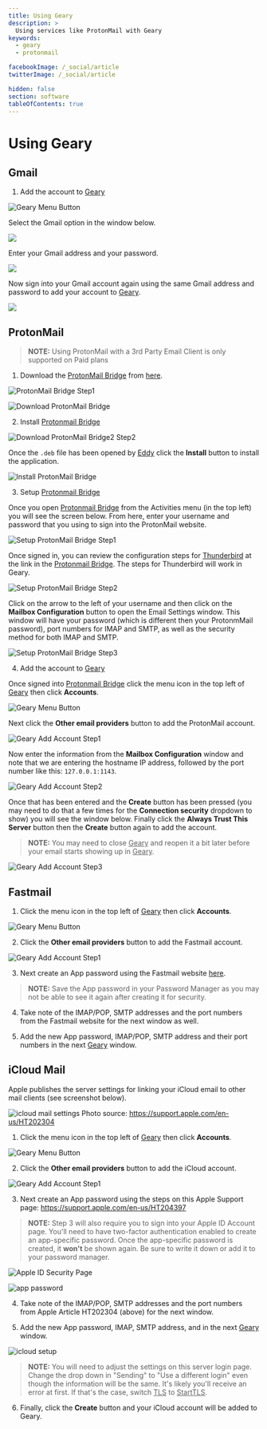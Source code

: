 ```yaml
---
title: Using Geary
description: >
  Using services like ProtonMail with Geary
keywords:
  - geary
  - protonmail

facebookImage: /_social/article
twitterImage: /_social/article

hidden: false
section: software
tableOfContents: true
---
```


# Using Geary

## Gmail

1. Add the account to <u>Geary</u>

![Geary Menu Button](/images/using-email/geary-menu-button.png)

Select the Gmail option in the window below.

![](/images/using-email/geary-add-gmail1.png)

Enter your Gmail address and your password.

![](/images/using-email/geary-add-gmail2.png)

Now sign into your Gmail account again using the same Gmail address and password to add your account to <u>Geary</u>.

![](/images/using-email/geary-add-gmail3.png)

## ProtonMail

> **NOTE:** Using ProtonMail with a 3rd Party Email Client is only supported on Paid plans

1. Download the <u>ProtonMail Bridge</u> from [here](https://protonmail.com/bridge/).

![ProtonMail Bridge Step1](/images/using-email/protonmail-bridge-step1.png)

![Download ProtonMail Bridge](/images/using-email/protonmail-bridge-deb.png)

2. Install <u>Protonmail Bridge</u>

![Download ProtonMail Bridge2 Step2](/images/using-email/protonmail-bridge-download.png)

Once the `.deb` file has been opened by <u>Eddy</u> click the **Install** button to install the application. 

![Install ProtonMail Bridge](/images/using-email/protonmail-bridge-install.png)

3. Setup <u>Protonmail Bridge</u>

Once you open <u>Protonmail Bridge</u> from the Activities menu (in the top left) you will see the screen below. From here, enter your username and password that you using to sign into the ProtonMail website.

![Setup ProtonMail Bridge Step1](/images/using-email/protonmail-bridge-setup1.png)

Once signed in, you can review the configuration steps for <u>Thunderbird</u> at the link in the <u>Protonmail Bridge</u>. The steps for Thunderbird will work in Geary.

![Setup ProtonMail Bridge Step2](/images/using-email/protonmail-bridge-setup2.png)

Click on the arrow to the left of your username and then click on the **Mailbox Configuration** button to open the Email Settings window. This window will have your password (which is different then your ProtonmMail password), port numbers for IMAP and SMTP, as well as the security method for both IMAP and SMTP. 

![Setup ProtonMail Bridge Step3](/images/using-email/protonmail-bridge-setup3.png)

4. Add the account to <u>Geary</u>

Once signed into <u>Protonmail Bridge</u> click the menu icon in the top left of <u>Geary</u> then click **Accounts**.

![Geary Menu Button](/images/using-email/geary-menu-button.png)

Next click the **Other email providers** button to add the ProtonMail account.

![Geary Add Account Step1](/images/using-email/geary-add-other-account.png)

Now enter the information from the **Mailbox Configuration** window and note that we are entering the hostname IP address, followed by the port number like this: `127.0.0.1:1143`. 

![Geary Add Account Step2](/images/using-email/geary-add-protonmail.png)

Once that has been entered and the **Create** button has been pressed (you may need to do that a few times for the **Connection security** dropdown to show) you will see the window below. Finally click the **Always Trust This Server** button then the **Create** button again to add the account. 

> **NOTE:** You may need to close <u>Geary</u> and reopen it a bit later before your email starts showing up in <u>Geary</u>.

![Geary Add Account Step3](/images/using-email/trust-window.png)

## Fastmail

1. Click the menu icon in the top left of <u>Geary</u> then click **Accounts**.

![Geary Menu Button](/images/using-email/geary-menu-button.png)

2. Click the **Other email providers** button to add the Fastmail account.

![Geary Add Account Step1](/images/using-email/geary-add-other-account.png)

3. Next create an App password using the Fastmail website [here](https://www.fastmail.help/hc/en-us/articles/1500000279921-IMAP-POP-and-SMTP).

> **NOTE:** Save the App password in your Password Manager as you may not be able to see it again after creating it for security. 

4. Take note of the IMAP/POP, SMTP addresses and the port numbers from the Fastmail website for the next window as well.

5. Add the new App password, IMAP/POP, SMTP address and their port numbers in the next <u>Geary</u> window.

## iCloud Mail

Apple publishes the server settings for linking your iCloud email to other mail clients (see screenshot below).

![icloud mail settings](/images/using-email/icloud-email-settings.png)
Photo source: https://support.apple.com/en-us/HT202304 

1. Click the menu icon in the top left of <u>Geary</u> then click **Accounts**.

![Geary Menu Button](/images/using-email/geary-menu-button.png)

2. Click the **Other email providers** button to add the iCloud account.

![Geary Add Account Step1](/images/using-email/geary-add-other-account.png)

3. Next create an App password using the steps on this Apple Support page: https://support.apple.com/en-us/HT204397 

> **NOTE:** Step 3 will also require you to sign into your Apple ID Account page. You'll need to have two-factor authentication enabled to create an app-specific password. Once the app-specific password is created, it **won't** be shown again. Be sure to write it down or add it to your password manager.

![Apple ID Security Page](/images/using-email/apple-id-app-password.png)

![app password](/images/using-email/gear-app-password.png) 

4. Take note of the IMAP/POP, SMTP addresses and the port numbers from Apple Article HT202304 (above) for the next window.

5. Add the new App password, IMAP, SMTP address, and in the next <u>Geary</u> window.

![icloud setup](/images/using-email/icloud-email-setup2.png)

> **NOTE:** You will need to adjust the settings on this server login page. Change the drop down in "Sending" to "Use a different login" even though the information will be the same. It's likely you'll receive an error at first. If that's the case, switch <u>TLS</u> to <u>StartTLS</u>.

6. Finally, click the **Create** button and your iCloud account will be added to Geary.
